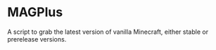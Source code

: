 MAGPlus
=======

A script to grab the latest version of vanilla Minecraft, either stable or prerelease versions.